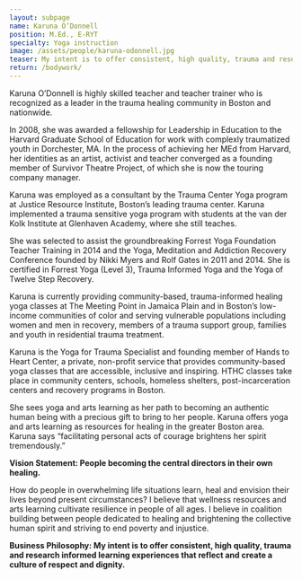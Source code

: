 ```yaml
---
layout: subpage
name: Karuna O’Donnell
position: M.Ed., E-RYT
specialty: Yoga instruction
image: /assets/people/karuna-odonnell.jpg
teaser: My intent is to offer consistent, high quality, trauma and research informed learning experiences that reflect and create a culture of respect and dignity. She/her/hers
return: /bodywork/
---
```


Karuna O’Donnell is highly skilled teacher and teacher trainer who is recognized as a leader in the trauma healing community in Boston and nationwide.

In 2008, she was awarded a fellowship for Leadership in Education to the Harvard Graduate School of Education for work with complexly traumatized youth in Dorchester, MA. In the process of achieving her MEd from Harvard, her identities as an artist, activist and teacher converged as a founding member of Survivor Theatre Project, of which she is now the touring company manager.

Karuna was employed as a consultant by the Trauma Center Yoga program at Justice Resource Institute, Boston’s leading trauma center. Karuna implemented a trauma sensitive yoga program with students at the van der Kolk Institute at Glenhaven Academy, where she still teaches.

She was selected to assist the groundbreaking Forrest Yoga Foundation Teacher Training in 2014 and the Yoga, Meditation and Addiction Recovery Conference founded by Nikki Myers and Rolf Gates in 2011 and 2014.
She is certified in Forrest Yoga (Level 3), Trauma Informed Yoga and the Yoga of Twelve Step Recovery.

Karuna is currently providing community-based, trauma-informed healing yoga classes at The Meeting Point in Jamaica Plain and in Boston’s low-income communities of color and serving vulnerable populations including women and men in recovery, members of a trauma support group, families and youth in residential trauma treatment.

Karuna is the Yoga for Trauma Specialist and founding member of Hands to Heart Center, a private, non-profit service that provides community-based yoga classes that are accessible, inclusive and inspiring. HTHC classes take place in community centers, schools, homeless shelters, post-incarceration centers and recovery programs in Boston.

She sees yoga and arts learning as her path to becoming an authentic human being with a precious gift to bring to her people. Karuna offers yoga and arts learning as resources for healing in the greater Boston area. Karuna says “facilitating personal acts of courage brightens her spirit tremendously.”

**Vision Statement: People becoming the central directors in their own healing.**

How do people in overwhelming life situations learn, heal and envision their lives beyond present circumstances? I believe that wellness resources and arts learning cultivate resilience in people of all ages. I believe in coalition building between people dedicated to healing and brightening the collective human spirit and striving to end poverty and injustice.

**Business Philosophy: My intent is to offer consistent, high quality, trauma and research informed learning experiences that reflect and create a culture of respect and dignity.**

